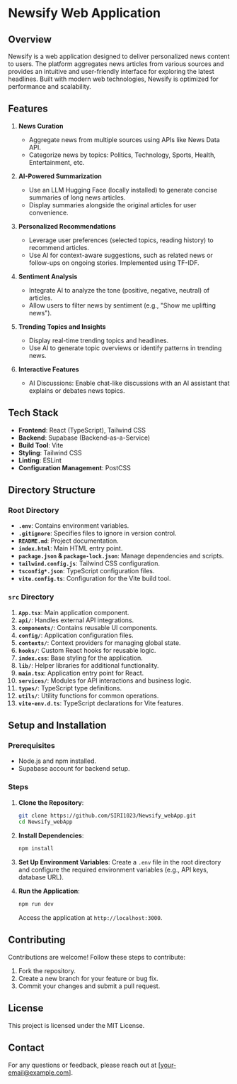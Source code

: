 # Newsify Web Application

## Overview
Newsify is a web application designed to deliver personalized news content to users. The platform aggregates news articles from various sources and provides an intuitive and user-friendly interface for exploring the latest headlines. Built with modern web technologies, Newsify is optimized for performance and scalability.

## Features

1. **News Curation**
   - Aggregate news from multiple sources using APIs like News Data API.
   - Categorize news by topics: Politics, Technology, Sports, Health, Entertainment, etc.

2. **AI-Powered Summarization**
   - Use an LLM Hugging Face (locally installed) to generate concise summaries of long news articles.
   - Display summaries alongside the original articles for user convenience.

3. **Personalized Recommendations**
   - Leverage user preferences (selected topics, reading history) to recommend articles.
   - Use AI for context-aware suggestions, such as related news or follow-ups on ongoing stories. Implemented using TF-IDF.

4. **Sentiment Analysis**
   - Integrate AI to analyze the tone (positive, negative, neutral) of articles.
   - Allow users to filter news by sentiment (e.g., "Show me uplifting news").

5. **Trending Topics and Insights**
   - Display real-time trending topics and headlines.
   - Use AI to generate topic overviews or identify patterns in trending news.

6. **Interactive Features**
   - AI Discussions: Enable chat-like discussions with an AI assistant that explains or debates news topics.

## Tech Stack

- **Frontend**: React (TypeScript), Tailwind CSS
- **Backend**: Supabase (Backend-as-a-Service)
- **Build Tool**: Vite
- **Styling**: Tailwind CSS
- **Linting**: ESLint
- **Configuration Management**: PostCSS

## Directory Structure

### Root Directory

- **`.env`**: Contains environment variables.
- **`.gitignore`**: Specifies files to ignore in version control.
- **`README.md`**: Project documentation.
- **`index.html`**: Main HTML entry point.
- **`package.json` & `package-lock.json`**: Manage dependencies and scripts.
- **`tailwind.config.js`**: Tailwind CSS configuration.
- **`tsconfig*.json`**: TypeScript configuration files.
- **`vite.config.ts`**: Configuration for the Vite build tool.

### `src` Directory

1. **`App.tsx`**: Main application component.
2. **`api/`**: Handles external API integrations.
3. **`components/`**: Contains reusable UI components.
4. **`config/`**: Application configuration files.
5. **`contexts/`**: Context providers for managing global state.
6. **`hooks/`**: Custom React hooks for reusable logic.
7. **`index.css`**: Base styling for the application.
8. **`lib/`**: Helper libraries for additional functionality.
9. **`main.tsx`**: Application entry point for React.
10. **`services/`**: Modules for API interactions and business logic.
11. **`types/`**: TypeScript type definitions.
12. **`utils/`**: Utility functions for common operations.
13. **`vite-env.d.ts`**: TypeScript declarations for Vite features.

## Setup and Installation

### Prerequisites

- Node.js and npm installed.
- Supabase account for backend setup.

### Steps

1. **Clone the Repository**:

   ```bash
   git clone https://github.com/SIRI1023/Newsify_webApp.git
   cd Newsify_webApp
   ```

2. **Install Dependencies**:

   ```bash
   npm install
   ```

3. **Set Up Environment Variables**:
   Create a `.env` file in the root directory and configure the required environment variables (e.g., API keys, database URL).

4. **Run the Application**:

   ```bash
   npm run dev
   ```

   Access the application at `http://localhost:3000`.

## Contributing

Contributions are welcome! Follow these steps to contribute:

1. Fork the repository.
2. Create a new branch for your feature or bug fix.
3. Commit your changes and submit a pull request.

## License

This project is licensed under the MIT License.

## Contact

For any questions or feedback, please reach out at [your-email@example.com].


